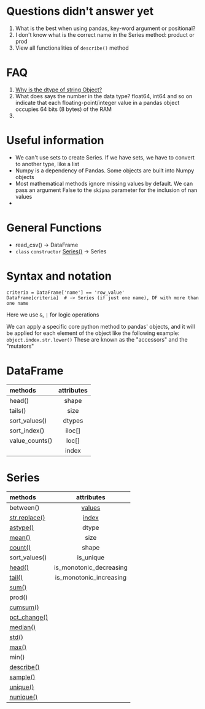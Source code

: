 # Questions didn't answer yet

1. What is the best when using pandas, key-word argument or positional?
2. I don't know what is the correct name in the Series method: product or prod
3. View all functionalities of `describe()` method

# FAQ

1. [Why is the dtype of string Object?](https://stackoverflow.com/questions/21018654/strings-in-a-dataframe-but-dtype-is-object)
2. What does says the number in the data type?
   float64,
   int64 and so on indicate that each floating-point/integer value in a pandas object occupies 64 bits
   (8 bytes) of the RAM
3. 

# Useful information

* We can't use sets to create Series. If we have sets, we have to convert to another type, like a list
* Numpy is a dependency of Pandas. Some objects are built into Numpy objects
* Most mathematical methods ignore missing values by default. We can pass an argument False to the `skipna` parameter for the inclusion of nan values
* 

# General Functions

* read_csv() -> DataFrame
* `class` `constructor` [Series()](https://pandas.pydata.org/docs/reference/api/pandas.Series.html) -> Series

# Syntax and notation

```
criteria = DataFrame['name'] == 'row_value'
DataFrame[criteria]  # -> Series (if just one name), DF with more than one name
```

Here we use `&`, `|` for logic operations

We can apply a specific core python method to pandas' objects, 
and it will be applied for each element of the object
like the following example: `object.index.str.lower()`
These are known as the "accessors" and the "mutators"



# DataFrame

| methods        | attributes |
|:---------------|:----------:|
| head()         |   shape    |
| tails()        |    size    |
| sort_values()  |   dtypes   |
| sort_index()   |   iloc[]   |
| value_counts() |   loc[]    |
|                |   index    |


# Series

| methods                                                                                                    |                                    attributes                                    |
|:-----------------------------------------------------------------------------------------------------------|:--------------------------------------------------------------------------------:|
| between()                                                                                                  | [values](https://pandas.pydata.org/docs/reference/api/pandas.Series.values.html) |
| [str.replace()](https://pandas.pydata.org/pandas-docs/stable/reference/api/pandas.Series.str.replace.html) |  [index](https://pandas.pydata.org/docs/reference/api/pandas.Series.index.html)  |
| [astype()](https://pandas.pydata.org/pandas-docs/stable/reference/api/pandas.Series.astype.html)           |                                      dtype                                       |
| [mean()](https://pandas.pydata.org/pandas-docs/stable/reference/api/pandas.Series.mean.html)               |                                       size                                       |
| [count()](https://pandas.pydata.org/docs/reference/api/pandas.Series.count.html)                           |                                      shape                                       |
| sort_values()                                                                                              |                                    is_unique                                     |
| [head()](https://pandas.pydata.org/docs/reference/api/pandas.Series.head.html)                             |                             is_monotonic_decreasing                              |
| [tail()](https://pandas.pydata.org/docs/reference/api/pandas.Series.tail.html)                             |                             is_monotonic_increasing                              |
| [sum()](https://pandas.pydata.org/docs/reference/api/pandas.Series.sum.html)                               |                                                                                  |
| prod()                                                                                                     |                                                                                  |
| [cumsum()](https://pandas.pydata.org/docs/reference/api/pandas.Series.cumsum.html)                         |                                                                                  |
| [pct_change()](https://pandas.pydata.org/docs/reference/api/pandas.Series.pct_change.html)                 |                                                                                  |
| [median()](https://pandas.pydata.org/docs/reference/api/pandas.Series.median.html)                         |                                                                                  |
| [std()](https://pandas.pydata.org/docs/reference/api/pandas.Series.std.html)                               |                                                                                  |
| [max()](https://pandas.pydata.org/docs/reference/api/pandas.Series.max.html)                               |                                                                                  |
| min()                                                                                                      |                                                                                  |
| [describe()](https://pandas.pydata.org/docs/reference/api/pandas.Series.describe.html)                     |                                                                                  |
| [sample()](https://pandas.pydata.org/docs/reference/api/pandas.Series.sample.html)                         |                                                                                  |
| [unique()](https://pandas.pydata.org/docs/reference/api/pandas.Series.unique.html)                                                                                                   |                                                                                  |
| [nunique()](https://pandas.pydata.org/docs/reference/api/pandas.Series.nunique.html)                                                                                                  |                                                                                  |